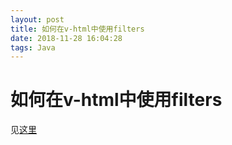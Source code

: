 ```yaml
---
layout: post
title: 如何在v-html中使用filters
date: 2018-11-28 16:04:28
tags: Java
---
```

# 如何在v-html中使用filters

见[这里](https://www.jianshu.com/p/29b7eaabd1ba)

